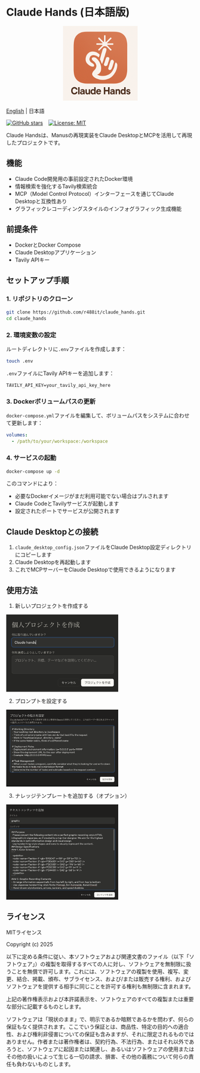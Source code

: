 # Claude Hands (日本語版)

<p align="center">
  <img src="assets/logo.png" width="200"/>
</p>

[English](README.md) | 日本語

[![GitHub stars](https://img.shields.io/github/stars/r488it/claude_hands?style=social)](https://github.com/r488it/claude_hands/stargazers)
&ensp;
[![License: MIT](https://img.shields.io/badge/License-MIT-yellow.svg)](https://opensource.org/licenses/MIT) &ensp;   

Claude Handsは、Manusの再現実装をClaude DesktopとMCPを活用して再現したプロジェクトです。

## 機能

- Claude Code開発用の事前設定されたDocker環境
- 情報検索を強化するTavily検索統合
- MCP（Model Control Protocol）インターフェースを通じてClaude Desktopと互換性あり
- グラフィックレコーディングスタイルのインフォグラフィック生成機能

## 前提条件

- DockerとDocker Compose
- Claude Desktopアプリケーション
- Tavily APIキー

## セットアップ手順

### 1. リポジトリのクローン

```bash
git clone https://github.com/r488it/claude_hands.git
cd claude_hands
```

### 2. 環境変数の設定

ルートディレクトリに`.env`ファイルを作成します：

```bash
touch .env
```

`.env`ファイルにTavily APIキーを追加します：

```
TAVILY_API_KEY=your_tavily_api_key_here
```

### 3. Dockerボリュームパスの更新

`docker-compose.yml`ファイルを編集して、ボリュームパスをシステムに合わせて更新します：

```yaml
volumes:
  - /path/to/your/workspace:/workspace
```

### 4. サービスの起動

```bash
docker-compose up -d
```

このコマンドにより：
- 必要なDockerイメージがまだ利用可能でない場合はプルされます
- Claude CodeとTavilyサービスが起動します
- 設定されたポートでサービスが公開されます

## Claude Desktopとの接続

1. `claude_desktop_config.json`ファイルをClaude Desktop設定ディレクトリにコピーします
2. Claude Desktopを再起動します
3. これでMCPサーバーをClaude Desktopで使用できるようになります

## 使用方法

1. 新しいプロジェクトを作成する
<div align="center" style="display: flex; gap: 20px;">
    <img src="assets/01_make_project.png" alt="プロジェクト作成" width="300" />
</div>

2. プロンプトを設定する
<div align="center" style="display: flex; gap: 20px;">
    <img src="assets/02_set_prompt.png" alt="プロンプト設定" width="300" />
</div>

3. ナレッジテンプレートを追加する（オプション）
<div align="center" style="display: flex; gap: 20px;">
    <img src="assets/03_set_knowledge.png" alt="ナレッジ追加" width="300" />
</div>

## ライセンス

MITライセンス

Copyright (c) 2025

以下に定める条件に従い、本ソフトウェアおよび関連文書のファイル（以下「ソフトウェア」）の複製を取得するすべての人に対し、ソフトウェアを無制限に扱うことを無償で許可します。これには、ソフトウェアの複製を使用、複写、変更、結合、掲載、頒布、サブライセンス、および/または販売する権利、およびソフトウェアを提供する相手に同じことを許可する権利も無制限に含まれます。

上記の著作権表示および本許諾表示を、ソフトウェアのすべての複製または重要な部分に記載するものとします。

ソフトウェアは「現状のまま」で、明示であるか暗黙であるかを問わず、何らの保証もなく提供されます。ここでいう保証とは、商品性、特定の目的への適合性、および権利非侵害についての保証も含みますが、それに限定されるものではありません。作者または著作権者は、契約行為、不法行為、またはそれ以外であろうと、ソフトウェアに起因または関連し、あるいはソフトウェアの使用またはその他の扱いによって生じる一切の請求、損害、その他の義務について何らの責任も負わないものとします。